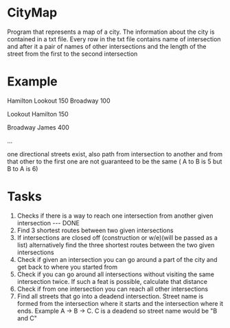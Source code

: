 # CityMap

Program that represents a map of a city. The information about the city is contained in a txt file. Every row in the txt file contains name of intersection and after it a pair of names of other intersections and the length of the street from the first to the second intersection

# Example
Hamilton Lookout 150 Broadway 100

Lookout Hamilton 150

Broadway James 400

...

one directional streets exist, also path from intersection to another and from that other to the first one are not guaranteed to be the same ( A to B is 5 but B to A is 6)

# Tasks
1. Checks if there is a way to reach one intersection from another given intersection --- DONE
2. Find 3 shortest routes between two given intersections
3. If intersections are closed off (construction or w/e)(will be passed as a list) alternatively find the three shortest routes between the two given intersections
4. Check if given an intersection you can go around a part of the city and get back to where you started from
5. Check if you can go around all intersections without visiting the same intersection twice. If such a feat is possible, calculate that distance
6. Check if from one intersection you can reach all other intersections
7. Find all streets that go into a deadend intersection. Street name is formed from the intersection where it starts and the intersection where it ends. Example A -> B -> C. C is a deadend so street name would be "B and C"
